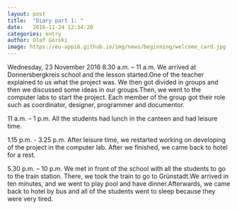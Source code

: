 ```yaml
---
layout: post
title:  "Diary part 1: "
date:   2016-11-24 12:34:20
categories: entry
author: Olaf Górski
image: https://eu-app16.github.io/img/news/beginning/welcome_card.jpg
---
```


Wednesday, 23 November 2016
8.30 a.m. – 11 a.m.
We arrived at Donnersbergkreis school and the lesson started.One of the teacher explained to us what the project  was. We then got divided in groups and then we discussed some ideas in our groups.Then, we went to the computer labs to start the project. Each member of the group got their role such as coordinator, designer, programmer and documentor.

11 a.m. – 1 p.m.
All the students had lunch in the canteen and had leisure time.

1.15 p.m. - 3.25 p.m.
After leisure time, we restarted working on developing of the project in the computer lab. After we finished, we came back to hotel for a rest.

5.30 p.m. – 10 p.m.
We met in front of the school with all the students to go to the train station. There, we took the train to go to Grünstadt.We arrived in ten minutes, and we went to play pool and have dinner.Afterwards, we came back to hotel by bus and all of the students went to sleep because they were very tired.


